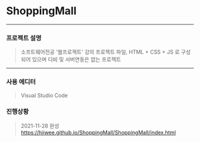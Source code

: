 # ShoppingMall
---------
### 프로젝트 설명
> 소프트웨어전공 '웹프로젝트' 강의 프로젝트 파일, HTML + CSS + JS 로 구성되어 있으며 디비 및 서버연동은 없는 프로젝트
---------
### 사용 에디터
> Visual Studio Code
### 진행상황
> 2021-11-28 완성
> https://hiiwee.github.io/ShoppingMall/ShoppingMall/index.html
